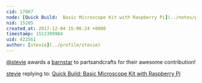 ```yaml
---
cid: 17867
node: [Quick Build:  Basic Microscope Kit with Raspberry Pi](../notes/partsandcrafts/12-02-2017/quick-build-raspberry-pi-microscope)
nid: 15285
created_at: 2017-12-04 15:06:24 +0000
timestamp: 1512399984
uid: 422561
author: [stevie](../profile/stevie)
---
```


[@stevie](/profile/stevie) awards a <a href="//publiclab.org/wiki/barnstars">barnstar</a> to partsandcrafts for their awesome contribution!

[stevie](../profile/stevie) replying to: [Quick Build:  Basic Microscope Kit with Raspberry Pi](../notes/partsandcrafts/12-02-2017/quick-build-raspberry-pi-microscope)

